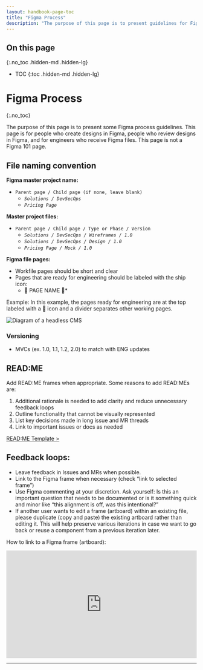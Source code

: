 ```yaml
---
layout: handbook-page-toc
title: "Figma Process"
description: "The purpose of this page is to present guidelines for Figma."
---
```


## On this page
{:.no_toc .hidden-md .hidden-lg}

- TOC
{:toc .hidden-md .hidden-lg}

# Figma Process
{:.no_toc}

The purpose of this page is to present some Figma process guidelines. This page is for people who create designs in Figma, people who review designs in Figma, and for engineers who receive Figma files. This page is not a Figma 101 page. 

## File naming convention

**Figma master project name:**
* `Parent page / Child page (if none, leave blank)`
    * *`Solutions / DevSecOps`* 
    * *`Pricing Page`*

**Master project files:**
* `Parent page / Child page / Type or Phase / Version`
    * *`Solutions / DevSecOps / Wireframes / 1.0`* 
    * *`Solutions / DevSecOps / Design / 1.0`*
    * *`Pricing Page / Mock / 1.0`*

**Figma file pages:**
* Workfile pages should be short and clear
* Pages that are ready for engineering should be labeled with the ship icon:
    * 🚢 PAGE NAME 🚢*

Example: In this example, the pages ready for engineering are at the top labeled with a 🚢 icon and a divider separates other working pages. 

![Diagram of a headless CMS](/images/handbook/growth-marketing/figma-page-naming.png)

### Versioning
* MVCs (ex. 1.0, 1.1, 1.2, 2.0) to match with ENG updates

## READ:ME
Add READ:ME frames when appropriate. Some reasons to add READ:MEs are:

1. Additional rationale is needed to add clarity and reduce unnecessary feedback loops
1. Outline functionality that cannot be visually represented
1. List key decisions made in long issue and MR threads
1. Link to important issues or docs as needed

[READ:ME Template >](https://www.figma.com/file/9GzJNLpyzlFmiimnmEfyt7/README-Templates?node-id=0%3A1)

## Feedback loops:

* Leave feedback in Issues and MRs when possible.
* Link to the Figma frame when necessary (check “link to selected frame”)
* Use Figma commenting at your discretion. Ask yourself: Is this an important question that needs to be documented or is it something quick and minor like “this alignment is off, was this intentional?”
* If another user wants to edit a frame (artboard) within an existing file, please duplicate (copy and paste) the existing artboard rather than editing it. This will help preserve various iterations in case we want to go back or reuse a component from a previous iteration later.

How to link to a Figma frame (artboard):

<div style="position: relative; padding-bottom: 56.25%; height: 0;"><iframe src="https://www.loom.com/embed/742c94495ee8456cb59893659bd2688a" frameborder="0" webkitallowfullscreen mozallowfullscreen allowfullscreen style="position: absolute; top: 0; left: 0; width: 100%; height: 100%;"></iframe></div>



---
